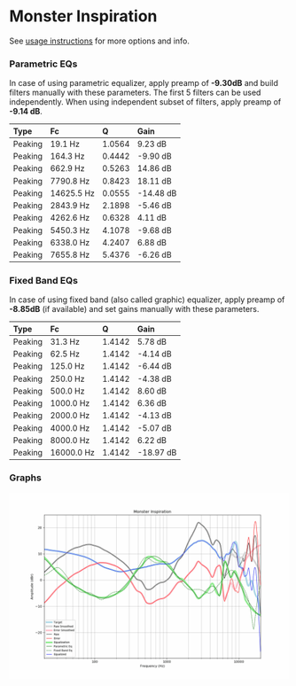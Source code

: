 # Monster Inspiration
See [usage instructions](https://github.com/jaakkopasanen/AutoEq#usage) for more options and info.

### Parametric EQs
In case of using parametric equalizer, apply preamp of **-9.30dB** and build filters manually
with these parameters. The first 5 filters can be used independently.
When using independent subset of filters, apply preamp of **-9.14 dB**.

| Type    | Fc         |      Q | Gain      |
|:--------|:-----------|:-------|:----------|
| Peaking | 19.1 Hz    | 1.0564 | 9.23 dB   |
| Peaking | 164.3 Hz   | 0.4442 | -9.90 dB  |
| Peaking | 662.9 Hz   | 0.5263 | 14.86 dB  |
| Peaking | 7790.8 Hz  | 0.8423 | 18.11 dB  |
| Peaking | 14625.5 Hz | 0.0555 | -14.48 dB |
| Peaking | 2843.9 Hz  | 2.1898 | -5.46 dB  |
| Peaking | 4262.6 Hz  | 0.6328 | 4.11 dB   |
| Peaking | 5450.3 Hz  | 4.1078 | -9.68 dB  |
| Peaking | 6338.0 Hz  | 4.2407 | 6.88 dB   |
| Peaking | 7655.8 Hz  | 5.4376 | -6.26 dB  |

### Fixed Band EQs
In case of using fixed band (also called graphic) equalizer, apply preamp of **-8.85dB**
(if available) and set gains manually with these parameters.

| Type    | Fc         |      Q | Gain      |
|:--------|:-----------|:-------|:----------|
| Peaking | 31.3 Hz    | 1.4142 | 5.78 dB   |
| Peaking | 62.5 Hz    | 1.4142 | -4.14 dB  |
| Peaking | 125.0 Hz   | 1.4142 | -6.44 dB  |
| Peaking | 250.0 Hz   | 1.4142 | -4.38 dB  |
| Peaking | 500.0 Hz   | 1.4142 | 8.60 dB   |
| Peaking | 1000.0 Hz  | 1.4142 | 6.36 dB   |
| Peaking | 2000.0 Hz  | 1.4142 | -4.13 dB  |
| Peaking | 4000.0 Hz  | 1.4142 | -5.07 dB  |
| Peaking | 8000.0 Hz  | 1.4142 | 6.22 dB   |
| Peaking | 16000.0 Hz | 1.4142 | -18.97 dB |

### Graphs
![](./Monster%20Inspiration.png)